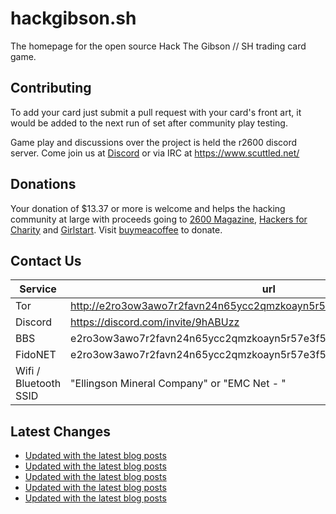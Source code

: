 # hackgibson.sh
The homepage for the open source Hack The Gibson // SH trading card game.


## Contributing

To add your card just submit a pull request with your card's front art, it would be added to the next run of set after community play testing.

Game play and discussions over the project is held the r2600 discord server. Come join us at [Discord](https://discord.com/invite/9hABUzz) or via IRC at https://www.scuttled.net/


## Donations

Your donation of $13.37 or more is welcome and helps the hacking community at large with proceeds going to [2600 Magazine](https://2600.com/), [Hackers for Charity](https://hackersforcharity.org) and [Girlstart](https://girlstart.org).  Visit [buymeacoffee](https://www.buymeacoffee.com/hackgibson.sh) to donate.


## Contact Us

Service | url
-|-
Tor | http://e2ro3ow3awo7r2favn24n65ycc2qmzkoayn5r57e3f56nvjwdcgg32ad.onion
Discord | https://discord.com/invite/9hABUzz
BBS | e2ro3ow3awo7r2favn24n65ycc2qmzkoayn5r57e3f56nvjwdcgg32ad.onion:23
FidoNET | e2ro3ow3awo7r2favn24n65ycc2qmzkoayn5r57e3f56nvjwdcgg32ad.onion:24554
Wifi / Bluetooth SSID | "Ellingson Mineral Company" or "EMC Net - <fidonet address>"

## Latest Changes
<!-- BLOG-POST-LIST:START -->
- [Updated with the latest blog posts](https://github.com/DFW2600/hackgibson.sh/commit/e099e09c900c9811a1f1f95b48baa0cde8edc5e1)
- [Updated with the latest blog posts](https://github.com/DFW2600/hackgibson.sh/commit/dfc37429db9fd89d26ec5c1042c2af5a391f6962)
- [Updated with the latest blog posts](https://github.com/DFW2600/hackgibson.sh/commit/d9b1dd09e2787138a1204935c0795480077178a4)
- [Updated with the latest blog posts](https://github.com/DFW2600/hackgibson.sh/commit/67a87687dd11031e27624f963aa8ba030344dc0b)
- [Updated with the latest blog posts](https://github.com/DFW2600/hackgibson.sh/commit/4f9aba9db722ea9cf7b734efddda13fddd3c38cc)
<!-- BLOG-POST-LIST:END -->
